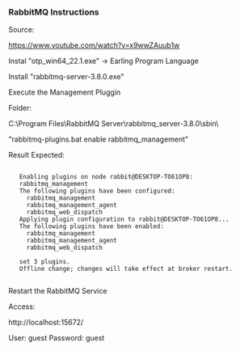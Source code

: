### RabbitMQ Instructions

Source:

 https://www.youtube.com/watch?v=x9wwZAuub1w


Instal "otp_win64_22.1.exe" -> Earling Program Language

Install "rabbitmq-server-3.8.0.exe"


Execute the Management Pluggin

Folder:


C:\Program Files\RabbitMQ Server\rabbitmq_server-3.8.0\sbin\ 

 "rabbitmq-plugins.bat enable rabbitmq_management"
 
 Result Expected:
 ````
 
	Enabling plugins on node rabbit@DESKTOP-TO61OP8:
	rabbitmq_management
	The following plugins have been configured:
	  rabbitmq_management
	  rabbitmq_management_agent
	  rabbitmq_web_dispatch
	Applying plugin configuration to rabbit@DESKTOP-TO61OP8...
	The following plugins have been enabled:
	  rabbitmq_management
	  rabbitmq_management_agent
	  rabbitmq_web_dispatch

	set 3 plugins.
	Offline change; changes will take effect at broker restart.
	
````

  Restart the RabbitMQ Service
  
  Access: 
  
  http://localhost:15672/
  
  User: guest
  Password: guest